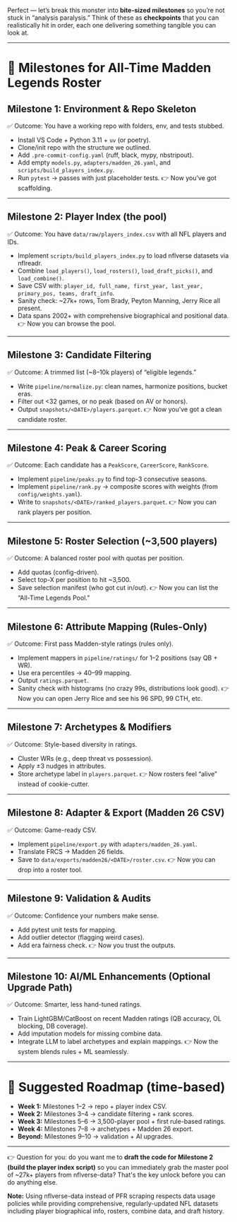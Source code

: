 Perfect — let’s break this monster into **bite-sized milestones** so you’re not stuck in “analysis paralysis.” Think of these as **checkpoints** that you can realistically hit in order, each one delivering something tangible you can look at.

---

# 🏈 Milestones for All-Time Madden Legends Roster

## **Milestone 1: Environment & Repo Skeleton**

✅ Outcome: You have a working repo with folders, env, and tests stubbed.

* Install VS Code + Python 3.11 + `uv` (or poetry).
* Clone/init repo with the structure we outlined.
* Add `.pre-commit-config.yaml` (ruff, black, mypy, nbstripout).
* Add empty `models.py`, `adapters/madden_26.yaml`, and `scripts/build_players_index.py`.
* Run `pytest` → passes with just placeholder tests.
  👉 Now you’ve got scaffolding.

---

## **Milestone 2: Player Index (the pool)**

✅ Outcome: You have `data/raw/players_index.csv` with all NFL players and IDs.

* Implement `scripts/build_players_index.py` to load nflverse datasets via nflreadr.
* Combine `load_players()`, `load_rosters()`, `load_draft_picks()`, and `load_combine()`.
* Save CSV with: `player_id, full_name, first_year, last_year, primary_pos, teams, draft_info`.
* Sanity check: \~27k+ rows, Tom Brady, Peyton Manning, Jerry Rice all present.
* Data spans 2002+ with comprehensive biographical and positional data.
  👉 Now you can browse the pool.

---

## **Milestone 3: Candidate Filtering**

✅ Outcome: A trimmed list (\~8–10k players) of “eligible legends.”

* Write `pipeline/normalize.py`: clean names, harmonize positions, bucket eras.
* Filter out <32 games, or no peak (based on AV or honors).
* Output `snapshots/<DATE>/players.parquet`.
  👉 Now you’ve got a clean candidate roster.

---

## **Milestone 4: Peak & Career Scoring**

✅ Outcome: Each candidate has a `PeakScore`, `CareerScore`, `RankScore`.

* Implement `pipeline/peaks.py` to find top-3 consecutive seasons.
* Implement `pipeline/rank.py` → composite scores with weights (from `config/weights.yaml`).
* Write to `snapshots/<DATE>/ranked_players.parquet`.
  👉 Now you can rank players per position.

---

## **Milestone 5: Roster Selection (\~3,500 players)**

✅ Outcome: A balanced roster pool with quotas per position.

* Add quotas (config-driven).
* Select top-X per position to hit \~3,500.
* Save selection manifest (who got cut in/out).
  👉 Now you can list the “All-Time Legends Pool.”

---

## **Milestone 6: Attribute Mapping (Rules-Only)**

✅ Outcome: First pass Madden-style ratings (rules only).

* Implement mappers in `pipeline/ratings/` for 1–2 positions (say QB + WR).
* Use era percentiles → 40–99 mapping.
* Output `ratings.parquet`.
* Sanity check with histograms (no crazy 99s, distributions look good).
  👉 Now you can open Jerry Rice and see his 96 SPD, 99 CTH, etc.

---

## **Milestone 7: Archetypes & Modifiers**

✅ Outcome: Style-based diversity in ratings.

* Cluster WRs (e.g., deep threat vs possession).
* Apply ±3 nudges in attributes.
* Store archetype label in `players.parquet`.
  👉 Now rosters feel “alive” instead of cookie-cutter.

---

## **Milestone 8: Adapter & Export (Madden 26 CSV)**

✅ Outcome: Game-ready CSV.

* Implement `pipeline/export.py` with `adapters/madden_26.yaml`.
* Translate FRCS → Madden 26 fields.
* Save to `data/exports/madden26/<DATE>/roster.csv`.
  👉 Now you can drop into a roster tool.

---

## **Milestone 9: Validation & Audits**

✅ Outcome: Confidence your numbers make sense.

* Add pytest unit tests for mapping.
* Add outlier detector (flagging weird cases).
* Add era fairness check.
  👉 Now you trust the outputs.

---

## **Milestone 10: AI/ML Enhancements (Optional Upgrade Path)**

✅ Outcome: Smarter, less hand-tuned ratings.

* Train LightGBM/CatBoost on recent Madden ratings (QB accuracy, OL blocking, DB coverage).
* Add imputation models for missing combine data.
* Integrate LLM to label archetypes and explain mappings.
  👉 Now the system blends rules + ML seamlessly.

---

# 🎯 Suggested Roadmap (time-based)

* **Week 1:** Milestones 1–2 → repo + player index CSV.
* **Week 2:** Milestones 3–4 → candidate filtering + rank scores.
* **Week 3:** Milestones 5–6 → 3,500-player pool + first rule-based ratings.
* **Week 4:** Milestones 7–8 → archetypes + Madden 26 export.
* **Beyond:** Milestones 9–10 → validation + AI upgrades.

---

👉 Question for you: do you want me to **draft the code for Milestone 2 (build the player index script)** so you can immediately grab the master pool of \~27k+ players from nflverse-data? That's the key unlock before you can do anything else.

**Note:** Using nflverse-data instead of PFR scraping respects data usage policies while providing comprehensive, regularly-updated NFL datasets including player biographical info, rosters, combine data, and draft history.
